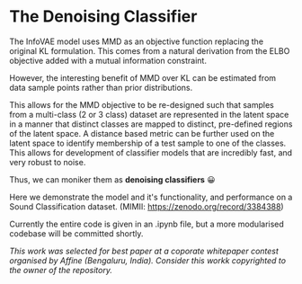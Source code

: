 # The Denoising Classifier

The InfoVAE model uses MMD as an objective function replacing the original KL formulation. This comes from a natural derivation from the ELBO objective added with a mutual information constraint.

However, the interesting benefit of MMD over KL can be estimated from data sample points rather than prior distributions.

This allows for the MMD objective to be re-designed such that samples from a multi-class (2 or 3 class) dataset are represented in the latent space in a manner that distinct classes are mapped to distinct, pre-defined regions of the latent space. A distance based metric can be further used on the latent space to identify membership of a test sample to one of the classes. 
This allows for development of classifier models that are incredibly fast, and very robust to noise.

Thus, we can moniker them as **denoising classifiers** 😀

Here we demonstrate the model and it's functionality, and performance on a Sound Classification dataset. (MIMII: https://zenodo.org/record/3384388)

Currently the entire code is given in an .ipynb file, but a more modularised codebase will be committed shortly.

*This work was selected for best paper at a coporate whitepaper contest organised by Affine (Bengaluru, India).*
*Consider this workk copyrighted to the owner of the repository.*
